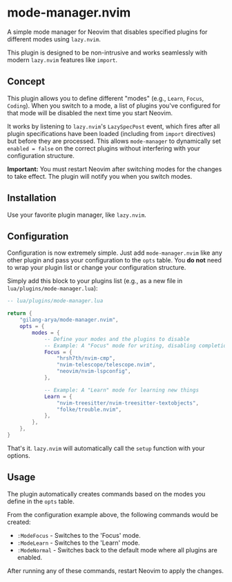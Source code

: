 # mode-manager.nvim

A simple mode manager for Neovim that disables specified plugins for different modes using `lazy.nvim`.

This plugin is designed to be non-intrusive and works seamlessly with modern `lazy.nvim` features like `import`.

## Concept

This plugin allows you to define different "modes" (e.g., `Learn`, `Focus`, `Coding`). When you switch to a mode, a list of plugins you've configured for that mode will be disabled the next time you start Neovim.

It works by listening to `lazy.nvim`'s `LazySpecPost` event, which fires after all plugin specifications have been loaded (including from `import` directives) but before they are processed. This allows `mode-manager` to dynamically set `enabled = false` on the correct plugins without interfering with your configuration structure.

**Important:** You must restart Neovim after switching modes for the changes to take effect. The plugin will notify you when you switch modes.

## Installation

Use your favorite plugin manager, like `lazy.nvim`.

## Configuration

Configuration is now extremely simple. Just add `mode-manager.nvim` like any other plugin and pass your configuration to the `opts` table. You **do not** need to wrap your plugin list or change your configuration structure.

Simply add this block to your plugins list (e.g., as a new file in `lua/plugins/mode-manager.lua`):

```lua
-- lua/plugins/mode-manager.lua

return {
    "gilang-arya/mode-manager.nvim",
    opts = {
        modes = {
            -- Define your modes and the plugins to disable
            -- Example: A "Focus" mode for writing, disabling completion and Telescope
            Focus = {
                "hrsh7th/nvim-cmp",
                "nvim-telescope/telescope.nvim",
                "neovim/nvim-lspconfig",
            },

            -- Example: A "Learn" mode for learning new things
            Learn = {
                "nvim-treesitter/nvim-treesitter-textobjects",
                "folke/trouble.nvim",
            },
        },
    },
}
```

That's it. `lazy.nvim` will automatically call the `setup` function with your options.

## Usage

The plugin automatically creates commands based on the modes you define in the `opts` table.

From the configuration example above, the following commands would be created:

- `:ModeFocus` - Switches to the 'Focus' mode.
- `:ModeLearn` - Switches to the 'Learn' mode.
- `:ModeNormal` - Switches back to the default mode where all plugins are enabled.

After running any of these commands, restart Neovim to apply the changes.
